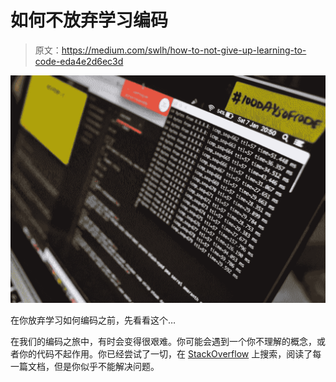 # 如何不放弃学习编码

> 原文：<https://medium.com/swlh/how-to-not-give-up-learning-to-code-eda4e2d6ec3d>

![](img/767ddbb3104df3063b2ca01461571957.png)

在你放弃学习如何编码之前，先看看这个…

在我们的编码之旅中，有时会变得很艰难。你可能会遇到一个你不理解的概念，或者你的代码不起作用。你已经尝试了一切，在 [StackOverflow](https://stackoverflow.com/) 上搜索，阅读了每一篇文档，但是你似乎不能解决问题。